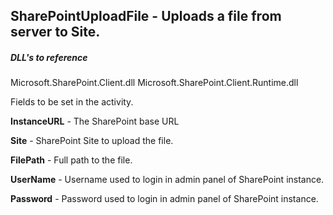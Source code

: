 ## SharePointUploadFile - Uploads a file from server to Site.

##### DLL's to reference
Microsoft.SharePoint.Client.dll
Microsoft.SharePoint.Client.Runtime.dll

Fields to be set in the activity.

**InstanceURL** 	- The SharePoint base URL

**Site**			- SharePoint Site to upload the file.

**FilePath**		- Full path to the file.

**UserName**		- Username used to login in admin panel of SharePoint instance.

**Password**		- Password used to login in admin panel of SharePoint instance.